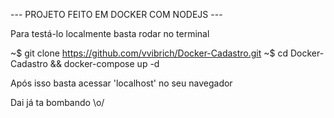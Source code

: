 --- PROJETO FEITO EM DOCKER COM NODEJS ---

Para testá-lo localmente basta rodar no terminal

~$ git clone https://github.com/vvibrich/Docker-Cadastro.git
~$ cd Docker-Cadastro && docker-compose up -d

Após isso basta acessar 'localhost' no seu navegador

Dai já ta bombando \o/
